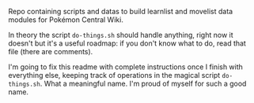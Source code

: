 Repo containing scripts and datas to build learnlist and movelist data modules for Pokémon Central Wiki.

In theory the script `do-things.sh` should handle anything, right now it doesn't but it's a useful roadmap: if you don't know what to do, read that file (there are comments).

I'm going to fix this readme with complete instructions once I finish with everything else, keeping track of operations in the magical script `do-things.sh`. What a meaningful name. I'm proud of myself for such a good name.